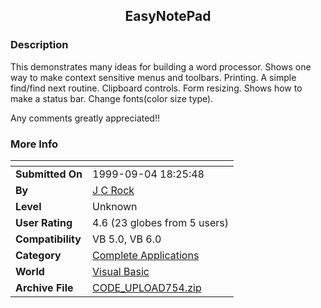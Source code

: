 ﻿<div align="center">

## EasyNotePad


</div>

### Description

This demonstrates many ideas for building a word processor. Shows one way to make context sensitive menus and toolbars. Printing. A simple find/find next routine. Clipboard controls. Form resizing. Shows how to make a status bar. Change fonts(color size type).

Any comments greatly appreciated!!
 
### More Info
 


<span>             |<span>
---                |---
**Submitted On**   |1999-09-04 18:25:48
**By**             |[J C Rock](https://github.com/Planet-Source-Code/PSCIndex/blob/master/ByAuthor/j-c-rock.md)
**Level**          |Unknown
**User Rating**    |4.6 (23 globes from 5 users)
**Compatibility**  |VB 5\.0, VB 6\.0
**Category**       |[Complete Applications](https://github.com/Planet-Source-Code/PSCIndex/blob/master/ByCategory/complete-applications__1-27.md)
**World**          |[Visual Basic](https://github.com/Planet-Source-Code/PSCIndex/blob/master/ByWorld/visual-basic.md)
**Archive File**   |[CODE\_UPLOAD754\.zip](https://github.com/Planet-Source-Code/j-c-rock-easynotepad__1-3385/archive/master.zip)








